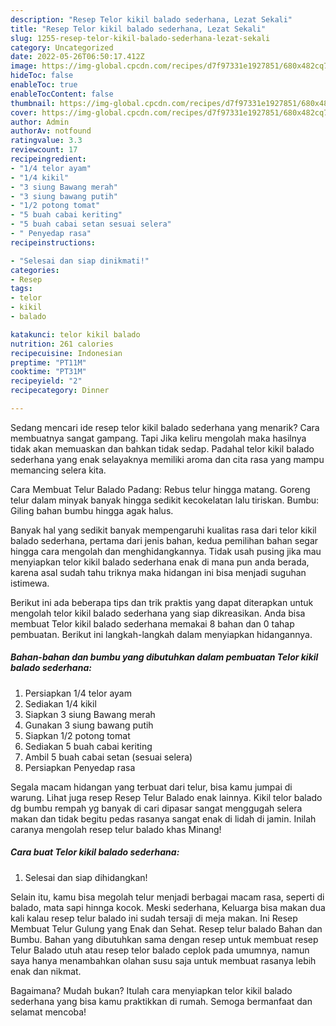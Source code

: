 ```yaml
---
description: "Resep Telor kikil balado sederhana, Lezat Sekali"
title: "Resep Telor kikil balado sederhana, Lezat Sekali"
slug: 1255-resep-telor-kikil-balado-sederhana-lezat-sekali
category: Uncategorized
date: 2022-05-26T06:50:17.412Z
image: https://img-global.cpcdn.com/recipes/d7f97331e1927851/680x482cq70/telor-kikil-balado-sederhana-foto-resep-utama.jpg
hideToc: false
enableToc: true
enableTocContent: false
thumbnail: https://img-global.cpcdn.com/recipes/d7f97331e1927851/680x482cq70/telor-kikil-balado-sederhana-foto-resep-utama.jpg
cover: https://img-global.cpcdn.com/recipes/d7f97331e1927851/680x482cq70/telor-kikil-balado-sederhana-foto-resep-utama.jpg
author: Admin
authorAv: notfound
ratingvalue: 3.3
reviewcount: 17
recipeingredient:
- "1/4 telor ayam"
- "1/4 kikil"
- "3 siung Bawang merah"
- "3 siung bawang putih"
- "1/2 potong tomat"
- "5 buah cabai keriting"
- "5 buah cabai setan sesuai selera"
- " Penyedap rasa"
recipeinstructions:

- "Selesai dan siap dinikmati!"
categories:
- Resep
tags:
- telor
- kikil
- balado

katakunci: telor kikil balado 
nutrition: 261 calories
recipecuisine: Indonesian
preptime: "PT11M"
cooktime: "PT31M"
recipeyield: "2"
recipecategory: Dinner

---
```



Sedang mencari ide resep telor kikil balado sederhana yang menarik? Cara membuatnya sangat gampang. Tapi Jika keliru mengolah maka hasilnya tidak akan memuaskan dan bahkan tidak sedap. Padahal telor kikil balado sederhana yang enak selayaknya memiliki aroma dan cita rasa yang mampu memancing selera kita.


Cara Membuat Telur Balado Padang: Rebus telur hingga matang. Goreng telur dalam minyak banyak hingga sedikit kecokelatan lalu tiriskan. Bumbu: Giling bahan bumbu hingga agak halus.

Banyak hal yang sedikit banyak mempengaruhi kualitas rasa dari telor kikil balado sederhana, pertama dari jenis bahan, kedua pemilihan bahan segar hingga cara mengolah dan menghidangkannya. Tidak usah pusing jika mau menyiapkan telor kikil balado sederhana enak di mana pun anda berada, karena asal sudah tahu triknya maka hidangan ini bisa menjadi suguhan istimewa.


Berikut ini ada beberapa tips dan trik praktis yang dapat diterapkan untuk mengolah telor kikil balado sederhana yang siap dikreasikan. Anda bisa membuat Telor kikil balado sederhana memakai 8 bahan dan 0 tahap pembuatan. Berikut ini langkah-langkah dalam menyiapkan hidangannya.

<!--inarticleads1-->

##### Bahan-bahan dan bumbu yang dibutuhkan dalam pembuatan Telor kikil balado sederhana:

1. Persiapkan 1/4 telor ayam
1. Sediakan 1/4 kikil
1. Siapkan 3 siung Bawang merah
1. Gunakan 3 siung bawang putih
1. Siapkan 1/2 potong tomat
1. Sediakan 5 buah cabai keriting
1. Ambil 5 buah cabai setan (sesuai selera)
1. Persiapkan  Penyedap rasa


Segala macam hidangan yang terbuat dari telur, bisa kamu jumpai di warung. Lihat juga resep Resep Telur Balado enak lainnya. Kikil telor balado dg bumbu rempah yg banyak di cari dipasar sangat menggugah selera makan dan tidak begitu pedas rasanya sangat enak di lidah di jamin. Inilah caranya mengolah resep telur balado khas Minang! 

<!--inarticleads2-->

##### Cara buat Telor kikil balado sederhana:


1. Selesai dan siap dihidangkan!

Selain itu, kamu bisa megolah telur menjadi berbagai macam rasa, seperti di balado, mata sapi hinnga kocok. Meski sederhana, Keluarga bisa makan dua kali kalau resep telur balado ini sudah tersaji di meja makan. Ini Resep Membuat Telur Gulung yang Enak dan Sehat. Resep telur balado Bahan dan Bumbu. Bahan yang dibutuhkan sama dengan resep untuk membuat resep Telur Balado utuh atau resep telor balado ceplok pada umumnya, namun saya hanya menambahkan olahan susu saja untuk membuat rasanya lebih enak dan nikmat. 

Bagaimana? Mudah bukan? Itulah cara menyiapkan telor kikil balado sederhana yang bisa kamu praktikkan di rumah. Semoga bermanfaat dan selamat mencoba!
